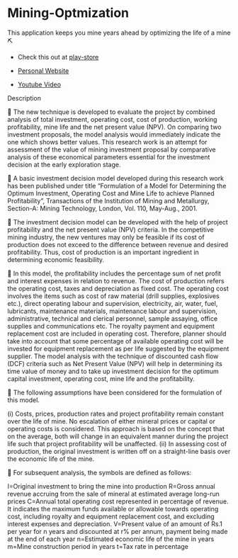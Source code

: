 # Mining-Optmization
This application keeps you mine years ahead by optimizing the life of a mine ⛏️
- Check this out at [play-store](https://play.google.com/store/apps/details?id=com.optimisation.arjun.optimisation)

- [Personal Website](https://arjun009.github.io)

- [Youtube Video](https://www.youtube.com/watch?v=LgMr7t0APjA)

Description 

💎 The new technique is developed to evaluate the project by combined analysis of total investment, operating cost, cost of production, working profitability, mine life and the net present value (NPV). On comparing two investment proposals, the model analysis would immediately indicate the one which shows better values. This research work is an attempt for assessment of the value of mining investment proposal by comparative analysis of these economical parameters essential for the investment decision at the early exploration stage.

💎 A basic investment decision model developed during this research work has been published under title “Formulation of a Model for Determining the Optimum Investment, Operating Cost and Mine Life to achieve Planned Profitability”, Transactions of the Institution of Mining and Metallurgy, Section-A: Mining Technology, London, Vol. 110, May-Aug., 2001.

💎 The investment decision model can be developed with the help of project profitability and the net present value (NPV) criteria. In the competitive mining industry, the new ventures may only be feasible if its cost of production does not exceed to the difference between revenue and desired profitability. Thus, cost of production is an important ingredient in determining economic feasibility.

💎 In this model, the profitability includes the percentage sum of net profit and interest expenses in relation to revenue. The cost of production refers the operating cost, taxes and depreciation as fixed cost. The operating cost involves the items such as cost of raw material (drill supplies, explosives etc.), direct operating labour and supervision, electricity, air, water, fuel, lubricants, maintenance materials, maintenance labour and supervision, administrative, technical and clerical personnel, sample assaying, office supplies and communications etc. The royalty payment and equipment replacement cost are included in operating cost. Therefore, planner should take into account that some percentage of available operating cost will be invested for equipment replacement as per life suggested by the equipment supplier.
The model analysis with the technique of discounted cash flow (DCF) criteria such as Net Present Value (NPV) will help in determining its time value of money and to take up investment decision for the optimum capital investment, operating cost, mine life and the profitability.

💎 The following assumptions have been considered for the formulation of this model.

(i) Costs, prices, production rates and project profitability remain constant over the life of mine. No escalation of either mineral prices or capital or operating costs is considered. This approach is based on the concept that on the average, both will change in an equivalent manner during the project life such that project profitability will be unaffected.
(ii) In assessing cost of production, the original investment is written off on a straight-line basis over the economic life of the mine.

💎 For subsequent analysis, the symbols are defined as follows:

I=Original investment to bring the mine into production
R=Gross annual revenue accruing from the sale of mineral at estimated average long-run prices
C=Annual total operating cost represented in percentage of revenue. It indicates the maximum funds available or allowable towards operating cost, including royalty and equipment replacement cost, and excluding interest expenses and depreciation.
V=Present value of an amount of Rs.1 per year for n years and discounted at r% per annum, payment being made at the end of each year
n=Estimated economic life of the mine in years
m=Mine construction period in years
t=Tax rate in percentage

